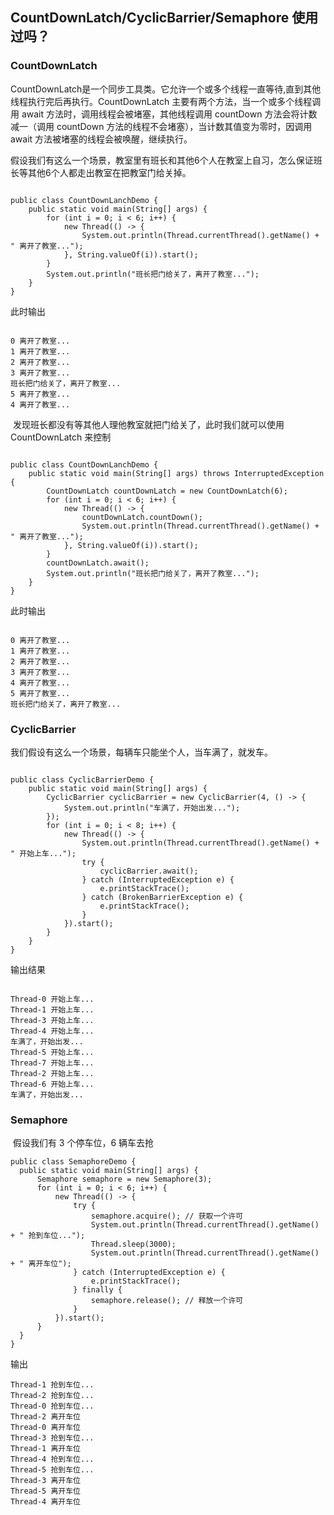 ## CountDownLatch/CyclicBarrier/Semaphore 使用过吗？

### CountDownLatch

​	CountDownLatch是一个同步工具类。它允许一个或多个线程一直等待,直到其他线程执行完后再执行。CountDownLatch  主要有两个方法，当一个或多个线程调用 await 方法时，调用线程会被堵塞，其他线程调用 countDown 方法会将计数减一（调用  countDown 方法的线程不会堵塞），当计数其值变为零时，因调用 await 方法被堵塞的线程会被唤醒，继续执行。

​	假设我们有这么一个场景，教室里有班长和其他6个人在教室上自习，怎么保证班长等其他6个人都走出教室在把教室门给关掉。

```

public class CountDownLanchDemo {
    public static void main(String[] args) {
        for (int i = 0; i < 6; i++) {
            new Thread(() -> {
                System.out.println(Thread.currentThread().getName() + " 离开了教室...");
            }, String.valueOf(i)).start();
        }
        System.out.println("班长把门给关了，离开了教室...");
    }
}
```

此时输出

```

0 离开了教室...
1 离开了教室...
2 离开了教室...
3 离开了教室...
班长把门给关了，离开了教室...
5 离开了教室...
4 离开了教室...
```

​	发现班长都没有等其他人理他教室就把门给关了，此时我们就可以使用 CountDownLatch 来控制

```

public class CountDownLanchDemo {
    public static void main(String[] args) throws InterruptedException {
        CountDownLatch countDownLatch = new CountDownLatch(6);
        for (int i = 0; i < 6; i++) {
            new Thread(() -> {
                countDownLatch.countDown();
                System.out.println(Thread.currentThread().getName() + " 离开了教室...");
            }, String.valueOf(i)).start();
        }
        countDownLatch.await();
        System.out.println("班长把门给关了，离开了教室...");
    }
}
```

此时输出

```

0 离开了教室...
1 离开了教室...
2 离开了教室...
3 离开了教室...
4 离开了教室...
5 离开了教室...
班长把门给关了，离开了教室...
```

### CyclicBarrier

我们假设有这么一个场景，每辆车只能坐个人，当车满了，就发车。

```

public class CyclicBarrierDemo {
    public static void main(String[] args) {
        CyclicBarrier cyclicBarrier = new CyclicBarrier(4, () -> {
            System.out.println("车满了，开始出发...");
        });
        for (int i = 0; i < 8; i++) {
            new Thread(() -> {
                System.out.println(Thread.currentThread().getName() + " 开始上车...");
                try {
                    cyclicBarrier.await();
                } catch (InterruptedException e) {
                    e.printStackTrace();
                } catch (BrokenBarrierException e) {
                    e.printStackTrace();
                }
            }).start();
        }
    }
}
```



输出结果

```

Thread-0 开始上车...
Thread-1 开始上车...
Thread-3 开始上车...
Thread-4 开始上车...
车满了，开始出发...
Thread-5 开始上车...
Thread-7 开始上车...
Thread-2 开始上车...
Thread-6 开始上车...
车满了，开始出发...
```

### Semaphore

​	假设我们有 3 个停车位，6 辆车去抢

```
public class SemaphoreDemo {
  public static void main(String[] args) {
      Semaphore semaphore = new Semaphore(3);
      for (int i = 0; i < 6; i++) {
          new Thread(() -> {
              try {
                  semaphore.acquire(); // 获取一个许可
                  System.out.println(Thread.currentThread().getName() + " 抢到车位...");
                  Thread.sleep(3000);
                  System.out.println(Thread.currentThread().getName() + " 离开车位");
              } catch (InterruptedException e) {
                  e.printStackTrace();
              } finally {
                  semaphore.release(); // 释放一个许可
              }
          }).start();
      }
  }
}
```

输出

```
Thread-1 抢到车位...
Thread-2 抢到车位...
Thread-0 抢到车位...
Thread-2 离开车位
Thread-0 离开车位
Thread-3 抢到车位...
Thread-1 离开车位
Thread-4 抢到车位...
Thread-5 抢到车位...
Thread-3 离开车位
Thread-5 离开车位
Thread-4 离开车位
```